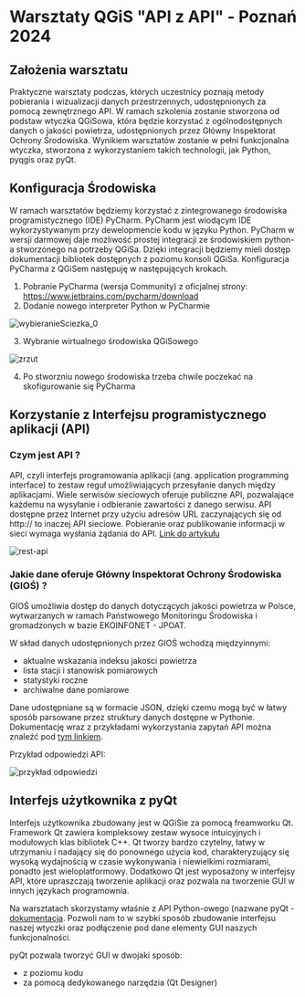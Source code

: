 # Warsztaty QGiS "API z API" - Poznań 2024
## Założenia warsztatu
Praktyczne warsztaty podczas, których uczestnicy poznają metody pobierania i wizualizacji danych przestrzennych, udostępnionych
za pomocą zewnętrznego API. W ramach szkolenia zostanie stworzona od podstaw wtyczka QGiSowa, która będzie korzystać z 
ogólnodostępnych danych o jakości powietrza, udostępnionych przez Główny Inspektorat Ochrony Środowiska.
Wynikiem warsztatów zostanie w pełni funkcjonalna wtyczka, stworzona z wykorzystaniem takich technologii, jak Python, pyqgis oraz pyQt.

## Konfiguracja Środowiska
W ramach warsztatów będziemy korzystać z zintegrowanego środowiska programistycznego (IDE) PyCharm.
PyCharm jest wiodącym IDE wykorzystywanym przy dewelopmencie kodu w języku Python.
PyCharm w wersji darmowej daje możliwość prostej integracji ze środowiskiem python-a stworzonego na potrzeby QGiSa.
Dzięki integracji będziemy mieli dostęp dokumentacji bibliotek dostępnych z poziomu konsoli QGiSa.
Konfiguracja PyCharma z QGiSem następuję w następujących krokach.
1. Pobranie PyCharma (wersja Community) z oficjalnej strony: https://www.jetbrains.com/pycharm/download
2. Dodanie nowego interpreter Python w PyCharmie

![wybieranieSciezka_0](https://github.com/KarolPOrange/warsztaty_qgis_poznan_2024/assets/149786515/623604dd-5534-4d48-8394-586cdc630570)

3. Wybranie wirtualnego środowiska QGiSowego

![zrzut](https://github.com/KarolPOrange/warsztaty_qgis_poznan_2024/assets/61205666/110b415a-8ffc-451a-b3ca-73996b0408a7)

4. Po stworzniu nowego środowiska trzeba chwile poczekać na skofigurowanie się PyCharma

## Korzystanie z Interfejsu programistycznego aplikacji (API)
### Czym jest API ?
API, czyli interfejs programowania aplikacji (ang. application programming interface) to zestaw reguł umożliwiających 
przesyłanie danych między aplikacjami. Wiele serwisów sieciowych oferuje publiczne API, pozwalające każdemu na wysyłanie
i odbieranie zawartości z danego serwisu. API dostępne przez Internet przy użyciu adresów URL zaczynających się od http://
to inaczej API sieciowe. Pobieranie oraz publikowanie informacji w sieci wymaga wysłania żądania do API.
[Link do artykułu](https://support.apple.com/pl-pl/guide/shortcuts-mac/apd2e30c9d45/mac#:~:text=API%2C%20czyli%20interfejs%20programowania%20aplikacji,odbieranie%20zawarto%C5%9Bci%20z%20danego%20serwisu.)

![rest-api](https://github.com/KarolPOrange/warsztaty_qgis_poznan_2024/assets/61205666/f4b53c22-02eb-47f9-be19-8c787d011db9)


### Jakie dane oferuje Główny Inspektorat Ochrony Środowiska (GIOŚ) ?
GIOŚ umożliwia dostęp do danych dotyczących jakości powietrza w Polsce, wytwarzanych w ramach Państwowego Monitoringu 
Środowiska i gromadzonych w bazie EKOINFONET - JPOAT.

W skład danych udostępnionych przez GIOŚ wchodzą międzyinnymi:
- aktualne wskazania indeksu jakości powietrza
- lista stacji i stanowisk pomiarowych
- statystyki roczne
- archiwalne dane pomiarowe

Dane udostępniane są w formacie JSON, dzięki czemu mogą być w łatwy sposób parsowane przez struktury danych dostępne w Pythonie.
Dokumentację wraz z przykładami wykorzystania zapytań API można znaleźć pod [tym linkiem](https://powietrze.gios.gov.pl/pjp/content/api).

Przykład odpowiedzi API:

![przykład odpowiedzi](https://github.com/KarolPOrange/warsztaty_qgis_poznan_2024/assets/61205666/9eee7605-eb5e-4ea7-8441-022c732da466)

## Interfejs użytkownika z pyQt
Interfejs użytkownika zbudowany jest w QGiSie za pomocą freamworku Qt.
Framework Qt zawiera kompleksowy zestaw wysoce intuicyjnych i modułowych klas bibliotek C++.
Qt tworzy bardzo czytelny, łatwy w utrzymaniu i nadający się do ponownego użycia kod, 
charakteryzujący się wysoką wydajnością w czasie wykonywania i niewielkimi rozmiarami, ponadto jest wieloplatformowy.
Dodatkowo Qt jest wyposażony w interfejsy API, które upraszczają tworzenie aplikacji oraz pozwala na tworzenie GUI w 
innych językach programownia.

Na warsztatach skorzystamy właśnie z API Python-owego (nazwane pyQt - [dokumentacja](https://doc.qt.io/qtforpython-6/). 
Pozwoli nam to w szybki sposób zbudowanie interfejsu naszej wtyczki oraz podłączenie pod dane elementy GUI naszych funkcjonalności.

pyQt pozwala tworzyć GUI w dwojaki sposób:
- z poziomu kodu
- za pomocą dedykowanego narzędzia (Qt Designer)
